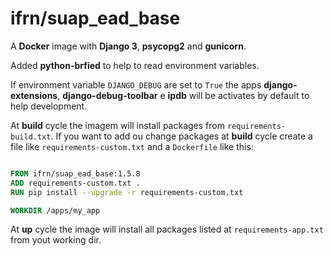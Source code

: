 # ifrn/suap_ead_base

A **Docker** image with **Django 3**, **psycopg2** and **gunicorn**.

Added **python-brfied** to help to read environment variables.

If environment variable `DJANGO_DEBUG` are set to `True` the apps **django-extensions**, **django-debug-toolbar** e **ipdb** will be activates by default to help development.

At **build** cycle the imagem will install packages from `requirements-build.txt`. If you want to add ou change packages at **build** cycle create a file like `requirements-custom.txt` and a `Dockerfile` like this:

```dockerfile

FROM ifrn/suap_ead_base:1.5.8
ADD requirements-custom.txt . 
RUN pip install --upgrade -r requirements-custom.txt

WORKDIR /apps/my_app

```

At **up** cycle the image will install all packages listed at `requirements-app.txt` from yout working dir.
